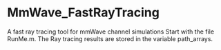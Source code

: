 # MmWave_FastRayTracing
A fast ray tracing tool for mmWave channel simulations
Start with the file RunMe.m.
The Ray tracing results are stored in the variable path_arrays.
